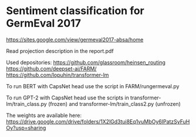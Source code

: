 # Sentiment classification for GermEval 2017

https://sites.google.com/view/germeval2017-absa/home

Read projection description in the report.pdf

Used depositories: 
https://github.com/glassroom/heinsen_routing
https://github.com/deepset-ai/FARM/
https://github.com/lopuhin/transformer-lm

To run BERT with CapsNet head use the script in FARM/rungermeval.py

To run GPT-2 with CapsNet head use the scripts in transformer-lm/train_class.py (frozen) and transformer-lm/train_class2.py (unfrozen)

The weights are available here:
https://drive.google.com/drive/folders/1X2lGd3tui8Eq1vuMbOy6IPatzSyFuHOy?usp=sharing
